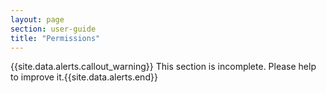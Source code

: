 ```yaml
---
layout: page
section: user-guide
title: "Permissions"
---
```


{{site.data.alerts.callout_warning}} This section is incomplete. Please help to improve it.{{site.data.alerts.end}} 